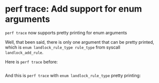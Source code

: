 # perf trace: Add support for enum arguments

`perf trace` now supports pretty printing for enum arguments

Well, that been said, there is only one argument that can be pretty printed, which is `enum landlock_rule_type rule_type` from syscall `landlock_add_rule`.

Here is `perf trace` before:
```bash
```

And this is `perf trace` with `enum landlock_rule_type` pretty printing:
```bash
```
